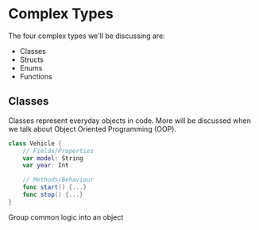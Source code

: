 # Complex Types

The four complex types we'll be discussing are:

* Classes
* Structs
* Enums
* Functions

## Classes

Classes represent everyday objects in code. More will be discussed when we talk about Object Oriented Programming (OOP).

```swift
class Vehicle {
    // Fields/Properties
    var model: String
    var year: Int

    // Methods/Behaviour
    func start() {...}
    func stop() {...}
}
```

Group common logic into an object

